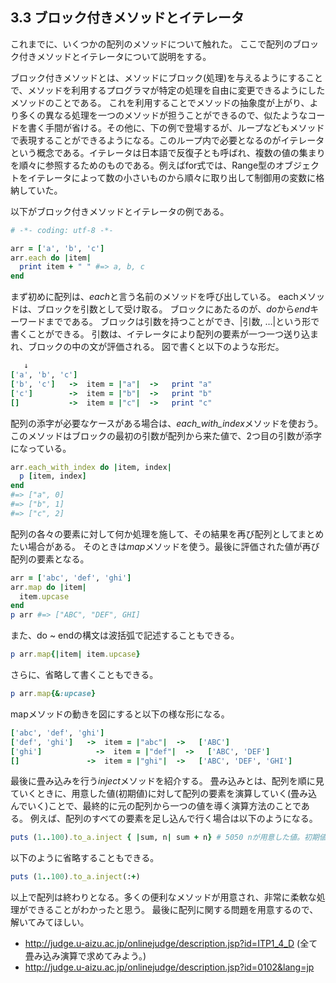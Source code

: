 ## 3.3 ブロック付きメソッドとイテレータ


これまでに、いくつかの配列のメソッドについて触れた。
ここで配列のブロック付きメソッドとイテレータについて説明をする。

ブロック付きメソッドとは、メソッドにブロック(処理)を与えるようにすることで、メソッドを利用するプログラマが特定の処理を自由に変更できるようにしたメソッドのことである。
これを利用することでメソッドの抽象度が上がり、より多くの異なる処理を一つのメソッドが担うことができるので、似たようなコードを書く手間が省ける。その他に、下の例で登場するが、ループなどもメソッドで表現することができるようになる。このループ内で必要となるのがイテレータという概念である。イテレータは日本語で反復子とも呼ばれ、複数の値の集まりを順々に参照するためのものである。例えばfor式では、Range型のオブジェクトをイテレータによって数の小さいものから順々に取り出して制御用の変数に格納していた。

以下がブロック付きメソッドとイテレータの例である。

```ruby
# -*- coding: utf-8 -*-

arr = ['a', 'b', 'c']
arr.each do |item|
  print item + " " #=> a, b, c
end
```

まず初めに配列は、*each*と言う名前のメソッドを呼び出している。
eachメソッドは、ブロックを引数として受け取る。
ブロックにあたるのが、*do*から*end*キーワードまでである。
ブロックは引数を持つことができ、|引数, …|という形で書くことができる。
引数は、イテレータにより配列の要素が一つ一つ送り込まれ、ブロックの中の文が評価される。
図で書くと以下のような形だ。

```ruby
   ↓
['a', 'b', 'c']
['b', 'c']   ->  item = |"a"|  ->   print "a"
['c']        ->  item = |"b"|  ->   print "b"
[]           ->  item = |"c"|  ->   print "c"
```

配列の添字が必要なケースがある場合は、*each_with_index*メソッドを使おう。
このメソッドはブロックの最初の引数が配列から来た値で、2つ目の引数が添字になっている。
```ruby
arr.each_with_index do |item, index|
  p [item, index]
end
#=> ["a", 0]
#=> ["b", 1]
#=> ["c", 2]
```

配列の各々の要素に対して何か処理を施して、その結果を再び配列としてまとめたい場合がある。
そのときは*map*メソッドを使う。最後に評価された値が再び配列の要素となる。

```ruby
arr = ['abc', 'def', 'ghi']
arr.map do |item|
  item.upcase
end
p arr #=> ["ABC", "DEF", GHI]
```

また、do ~ endの構文は波括弧で記述することもできる。

```ruby
p arr.map{|item| item.upcase}
```

さらに、省略して書くこともできる。

```ruby
p arr.map{&:upcase}
```

mapメソッドの動きを図にすると以下の様な形になる。

```ruby
['abc', 'def', 'ghi']
['def', 'ghi']   ->  item = |"abc"|  ->   ['ABC']
['ghi']  	       ->  item = |"def"|  ->   ['ABC', 'DEF']
[]               ->  item = |"ghi"|  ->   ['ABC', 'DEF', 'GHI']
```

最後に畳み込みを行う*inject*メソッドを紹介する。
畳み込みとは、配列を順に見ていくときに、用意した値(初期値)に対して配列の要素を演算していく(畳み込んでいく)ことで、最終的に元の配列から一つの値を導く演算方法のことである。
例えば、配列のすべての要素を足し込んで行く場合は以下のようになる。

```ruby
puts (1..100).to_a.inject { |sum, n| sum + n} # 5050 nが用意した値。初期値として0が代入されている。
```
以下のように省略することもできる。
```ruby
puts (1..100).to_a.inject(:+)
```

以上で配列は終わりとなる。多くの便利なメソッドが用意され、非常に柔軟な処理ができることがわかったと思う。
最後に配列に関する問題を用意するので、解いてみてほしい。

- http://judge.u-aizu.ac.jp/onlinejudge/description.jsp?id=ITP1_4_D (全て畳み込み演算で求めてみよう。)
- http://judge.u-aizu.ac.jp/onlinejudge/description.jsp?id=0102&lang=jp
